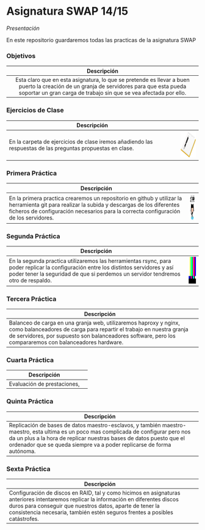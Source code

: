 Asignatura SWAP 14/15
=====================
*Presentación*

En este repositorio guardaremos todas las practicas de la asignatura SWAP

### Objetivos
|Descripción|
|:---:|
|Esta claro que en esta asignatura, lo que se pretende es llevar a buen puerto la creación de un granja de servidores para que esta pueda soportar un gran carga de trabajo sin que se vea afectada por ello.||

### Ejercicios de Clase
|Descripción||
|---|---:|
|En la carpeta de ejercicios de clase iremos añadiendo las respuestas de las preguntas propuestas en clase.|<img src="/resources/bloc_notas.jpg" alt="Logo Bloc de Notas" width="70" height="70">|

### Primera Práctica
|Descripción||
|---|---:|
|En la primera practica crearemos un repositorio en github y utilizar la herramienta git para realizar la subida y descargas de los diferentes ficheros de configuración necesarios para la correcta configuración de los servidores.|<img src="/resources/github_logo.jpg" alt="Logo GitHub" width="70" height="70">|

### Segunda Práctica
|Descripción||
|---|---:|
| En la segunda practica utilizaremos las herramientas rsync, para poder replicar la configuración entre los distintos servidores y así poder tener la seguridad de que si perdemos un servidor tendremos otro de respaldo. | <img src="/resources/prueba.jpg" alt="Logo RSync" width="70" height="70"> |

### Tercera Práctica
|Descripción||
|---|---:|
|Balanceo de carga en una granja web, utilizaremos haproxy y nginx, como balanceadores de carga para repartir el trabajo en nuestra granja de servidores, por supuesto son balanceadores software, pero los compararemos con balanceadores hardware.||

### Cuarta Práctica
|Descripción||
|---|---:|
|Evaluación de prestaciones, ||

### Quinta Práctica
|Descripción||
|---|---:|
|Replicación de bases de datos maestro-esclavos, y también maestro-maestro, esta ultima es un poco mas complicada de configurar pero nos da un plus a la hora de replicar nuestras bases de datos puesto que el ordenador que se queda siempre va a poder replicarse de forma autónoma.||

### Sexta Práctica
|Descripción||
|---|---:|
|Configuración de discos en RAID, tal y como hicimos en asignaturas anteriores intentaremos replicar la información en diferentes discos duros para conseguir que nuestros datos, aparte de tener la consistencia necesaria, también estén seguros frentes a posibles catástrofes.||
<!--
![Imagen de Prueba](/resources/prueba.jpg = 100x50)
-->
